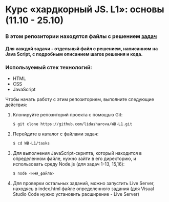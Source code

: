 # Курс «хардкорный JS. L1»: основы (11.10 - 25.10)

### В этом репозитории находятся файлы c решением [задач](https://docs.google.com/document/d/1-j2WrxDHfFHcSJvQYE5swmvNMACqe4YSuf1T0B7bqYI/edit#heading=h.esi43vbhkui)

#### Для каждой задачи - отдельный файл с решением, написанном на Java Script, с подробным описанием шагов решения и кода.

### Используемый стек технологий:
- HTML
- CSS
- JavaScript

Чтобы начать работу с этим репозиторием, выполните следующие действия:

1. Клонируйте репозиторий проекта с помощью Git:

   ```bash
   $ git clone https://github.com/lidasharova/WB-L1.git
   ```

2. Перейдите в каталог c файлами задач:

   ```bash
   $ cd WB-L1/tasks
   ```

3. Для выполнения JavaScript-скрипта, который находится в определенном файле, нужно зайти в его директорию, и использовать среду Node.js (для задач 1-13, 15,16):

   ```bash
   $ node <имя_файла>
   ```

4. Для проверки остальных заданий, можно запустить Live Server, находясь в index.html файле определенного задания (для Visual Studio Code нужно установить расширение - Live Server)